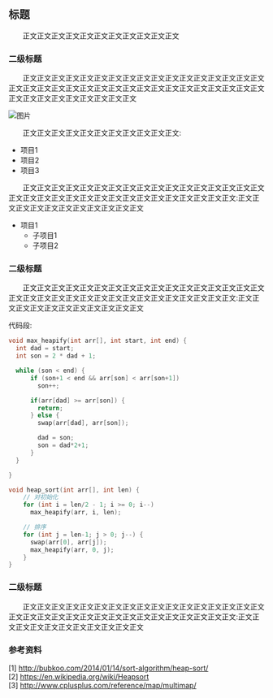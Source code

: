 ## 标题
&emsp;&emsp;正文正文正文正文正文正文正文正文正文正文正文

### 二级标题
&emsp;&emsp;正文正文正文正文正文正文正文正文正文正文正文正文正文正文正文正文正文正文正文正文正文正文正文正文正文正文正文正文正文正文正文正文正文正文正文正文正文正文正文正文正文正文正文正文

![图片](http://bubkoo.qiniudn.com/heap-and-array.png)

&emsp;&emsp;正文正文正文正文正文正文正文正文正文正文正文:
- 项目1
- 项目2
- 项目3

&emsp;&emsp;正文正文正文正文正文正文正文正文正文正文正文正文正文正文正文正文正文正文正文正文正文正文正文正文正文正文正文正文正文正文正文正文正文:正文正文正文正文正文正文正文正文正文正文正文
- 项目1
  - 子项目1
  - 子项目2

### 二级标题
&emsp;&emsp;正文正文正文正文正文正文正文正文正文正文正文正文正文正文正文正文正文正文正文正文正文正文正文正文正文正文正文正文正文正文正文正文正文:正文正文正文正文正文正文正文正文正文正文正文

代码段:
```C++
void max_heapify(int arr[], int start, int end) {
  int dad = start;
  int son = 2 * dad + 1;

  while (son < end) {
      if (son+1 < end && arr[son] < arr[son+1])
        son++;

      if(arr[dad] >= arr[son]) {
        return;
      } else {
        swap(arr[dad], arr[son]);

        dad = son;
        son = dad*2+1;
      }
  }

}

void heap_sort(int arr[], int len) {
    // 对初始化
    for (int i = len/2 - 1; i >= 0; i--)
      max_heapify(arr, i, len);

    // 排序
    for (int j = len-1; j > 0; j--) {
      swap(arr[0], arr[j]);
      max_heapify(arr, 0, j);
    }
}
```

### 二级标题
&emsp;&emsp;正文正文正文正文正文正文正文正文正文正文正文正文正文正文正文正文正文正文正文正文正文正文正文正文正文正文正文正文正文正文正文正文正文:正文正文正文正文正文正文正文正文正文正文正文

### 参考资料
[1] http://bubkoo.com/2014/01/14/sort-algorithm/heap-sort/
<br/>[2] https://en.wikipedia.org/wiki/Heapsort
<br/>[3] http://www.cplusplus.com/reference/map/multimap/
